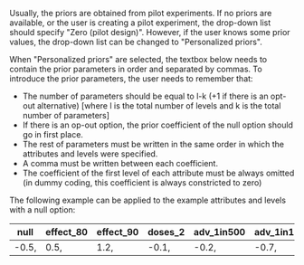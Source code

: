 Usually, the priors are obtained from pilot experiments. If no priors are available, or the user is creating a pilot experiment, the drop-down list should specify "Zero (pilot design)". However, if the user knows some prior values, the drop-down list can be changed to "Personalized priors".

When "Personalized priors" are selected, the textbox below needs to contain the prior parameters in order and separated by commas. To introduce the prior parameters, the user needs to remember that: 

- The number of parameters should be equal to l-k (+1 if there is an opt-out alternative) [where l is the total number of levels and k is the total number of parameters]
- If there is an op-out option, the prior coefficient of the null option should go in first place. 
- The rest of parameters must be written in the same order in which the attributes and levels were specified. 
- A comma must be written between each coefficient. 
- The coefficient of the first level of each attribute must be always omitted (in dummy coding, this coefficient is always constricted to zero)

The following example can be applied to the example attributes and levels with a null option: 

| null  | effect_80 | effect_90 | doses_2 | adv_1in500 | adv_1in100 | cost_150 | cost_200 |
| ----- | --------- | --------- | ------- | ---------- | ---------- | -------- | -------- |
| -0.5, | 0.5,      | 1.2,      | -0.1,   | -0.2,      | -0.7,      | -0.1,    | -0.6     |

